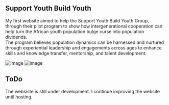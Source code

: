 ## Support Youth Build Youth <SYBYS />
My first website aimed to help the Support Youth Build Youth Group, through their pilot program to show how intergenerational cooperation can help turn the African youth population bulge curse into population dividends. <br>
The program believes population dynamics can be harnessed and nurtured through experiential leadership and engagements across ages to enhance skills and knowledge transfer, mentorship, and talent development. <br>

 
![image](https://github.com/koomedenis40/Support-Youth-Build-Youth-Website/assets/98518504/d875f516-dc86-4332-a365-11cad27cebd6)
![image](https://github.com/koomedenis40/Support-Youth-Build-Youth-Website/assets/98518504/b903182c-5183-4b46-8ba6-c6225ed13a80)

## ToDo <br>
The websiste is still under development. I continue improving the website until hosting. 
